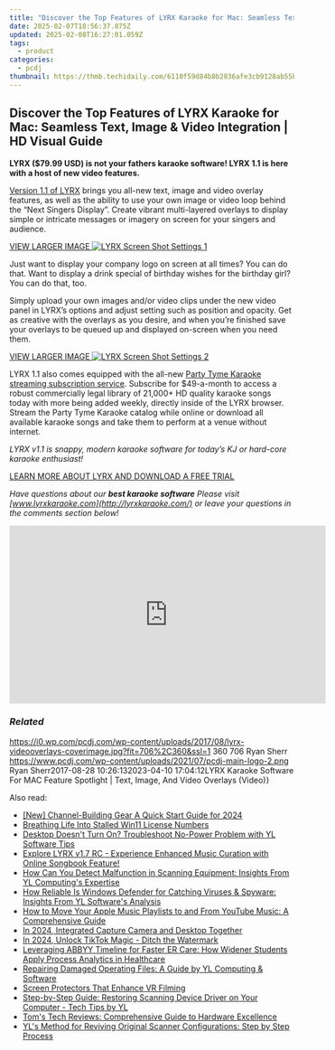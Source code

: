 ```yaml
---
title: "Discover the Top Features of LYRX Karaoke for Mac: Seamless Text, Image & Video Integration | HD Visual Guide"
date: 2025-02-07T18:56:37.875Z
updated: 2025-02-08T16:27:01.059Z
tags:
  - product
categories:
  - pcdj
thumbnail: https://thmb.techidaily.com/6110f59d84b8b2836afe3cb9128ab55b4983bac7c041837cad5f3c0f9163df97.jpg
---
```


## Discover the Top Features of LYRX Karaoke for Mac: Seamless Text, Image & Video Integration | HD Visual Guide

**LYRX ($79.99 USD) is not your fathers karaoke software! LYRX 1.1 is here with a host of new video features.**

[Version 1.1 of LYRX](https://tools.techidaily.com/pcdj/products/) brings you all-new text, image and video overlay features, as well as the ability to use your own image or video loop behind the “Next Singers Display”. Create vibrant multi-layered overlays to display simple or intricate messages or imagery on screen for your singers and audience.

[VIEW LARGER IMAGE ![LYRX Screen Shot Settings 1](https://i1.wp.com/pcdj.com/wp-content/uploads/2017/08/LYRX11_screenshot3.png?fit=300%2C188&ssl=1 "LYRX Screen Shot Settings 1")](https://i1.wp.com/pcdj.com/wp-content/uploads/2017/08/LYRX11%5Fscreenshot3.png?fit=1030%2C644&ssl=1)

Just want to display your company logo on screen at all times? You can do that. Want to display a drink special of birthday wishes for the birthday girl? You can do that, too.

Simply upload your own images and/or video clips under the new video panel in LYRX’s options and adjust setting such as position and opacity. Get as creative with the overlays as you desire, and when you’re finished save your overlays to be queued up and displayed on-screen when you need them.

[VIEW LARGER IMAGE ![LYRX Screen Shot Settings 2](https://i2.wp.com/pcdj.com/wp-content/uploads/2017/08/LYRX11_screenshot4.png?fit=300%2C188&ssl=1 "LYRX Screen Shot Settings 2")](https://i2.wp.com/pcdj.com/wp-content/uploads/2017/08/LYRX11%5Fscreenshot4.png?fit=1030%2C644&ssl=1)

LYRX 1.1 also comes equipped with the all-new [Party Tyme Karaoke streaming subscription service](https://tools.techidaily.com/pcdj/products/). Subscribe for $49-a-month to access a robust commercially legal library of 21,000+ HD quality karaoke songs today with more being added weekly, directly inside of the LYRX browser. Stream the Party Tyme Karaoke catalog while online or download all available karaoke songs and take them to perform at a venue without internet.

_LYRX v1.1 is snappy, modern karaoke software for today’s KJ or hard-core karaoke enthusiast!_ 

[LEARN MORE ABOUT LYRX AND DOWNLOAD A FREE TRIAL](http://lyrxkaraoke.com/)

_Have questions about our **best karaoke software** Please visit [www.lyrxkaraoke.com](http://lyrxkaraoke.com/) or leave your questions in the comments section below!_

<!-- affiliate ads begin -->
<iframe width="560" height="315" src="https://www.youtube.com/embed/vQbNyknjJJ8?si=RGVIEWLdPbvRC_r6" title="YouTube video player" frameborder="0" allow="accelerometer; autoplay; clipboard-write; encrypted-media; gyroscope; picture-in-picture; web-share" referrerpolicy="strict-origin-when-cross-origin" allowfullscreen></iframe>
<!-- affiliate ads end -->

### _Related_

https://i0.wp.com/pcdj.com/wp-content/uploads/2017/08/lyrx-videooverlays-coverimage.jpg?fit=706%2C360&ssl=1 360 706 Ryan Sherr https://www.pcdj.com/wp-content/uploads/2021/07/pcdj-main-logo-2.png Ryan Sherr2017-08-28 10:26:132023-04-10 17:04:12LYRX Karaoke Software For MAC Feature Spotlight | Text, Image, And Video Overlays (Video)}

<ins class="adsbygoogle"
     style="display:block"
     data-ad-format="autorelaxed"
     data-ad-client="ca-pub-7571918770474297"
     data-ad-slot="1223367746"></ins>

<ins class="adsbygoogle"
     style="display:block"
     data-ad-client="ca-pub-7571918770474297"
     data-ad-slot="8358498916"
     data-ad-format="auto"
     data-full-width-responsive="true"></ins>

<span class="atpl-alsoreadstyle">Also read:</span>
<div><ul>
<li><a href="https://facebook-record-videos.techidaily.com/new-channel-building-gear-a-quick-start-guide-for-2024/"><u>[New] Channel-Building Gear A Quick Start Guide for 2024</u></a></li>
<li><a href="https://win11.techidaily.com/breathing-life-into-stalled-win11-license-numbers/"><u>Breathing Life Into Stalled Win11 License Numbers</u></a></li>
<li><a href="https://win-updates.techidaily.com/desktop-doesnt-turn-on-troubleshoot-no-power-problem-with-yl-software-tips/"><u>Desktop Doesn't Turn On? Troubleshoot No-Power Problem with YL Software Tips</u></a></li>
<li><a href="https://win-updates.techidaily.com/explore-lyrx-v17-rc-experience-enhanced-music-curation-with-online-songbook-feature/"><u>Explore LYRX v1.7 RC - Experience Enhanced Music Curation with Online Songbook Feature!</u></a></li>
<li><a href="https://win-updates.techidaily.com/how-can-you-detect-malfunction-in-scanning-equipment-insights-from-yl-computings-expertise/"><u>How Can You Detect Malfunction in Scanning Equipment: Insights From YL Computing's Expertise</u></a></li>
<li><a href="https://win-updates.techidaily.com/how-reliable-is-windows-defender-for-catching-viruses-and-spyware-insights-from-yl-softwares-analysis/"><u>How Reliable Is Windows Defender for Catching Viruses & Spyware: Insights From YL Software's Analysis</u></a></li>
<li><a href="https://tech-savvy.techidaily.com/how-to-move-your-apple-music-playlists-to-and-from-youtube-music-a-comprehensive-guide/"><u>How to Move Your Apple Music Playlists to and From YouTube Music: A Comprehensive Guide</u></a></li>
<li><a href="https://screen-activity-recording.techidaily.com/in-2024-integrated-capture-camera-and-desktop-together/"><u>In 2024, Integrated Capture Camera and Desktop Together</u></a></li>
<li><a href="https://tiktok-videos.techidaily.com/in-2024-unlock-tiktok-magic-ditch-the-watermark/"><u>In 2024, Unlock TikTok Magic - Ditch the Watermark</u></a></li>
<li><a href="https://some-guidance.techidaily.com/leveraging-abbyy-timeline-for-faster-er-care-how-widener-students-apply-process-analytics-in-healthcare/"><u>Leveraging ABBYY Timeline for Faster ER Care: How Widener Students Apply Process Analytics in Healthcare</u></a></li>
<li><a href="https://win-updates.techidaily.com/repairing-damaged-operating-files-a-guide-by-yl-computing-and-software/"><u>Repairing Damaged Operating Files: A Guide by YL Computing & Software</u></a></li>
<li><a href="https://extra-tips.techidaily.com/screen-protectors-that-enhance-vr-filming/"><u>Screen Protectors That Enhance VR Filming</u></a></li>
<li><a href="https://win-updates.techidaily.com/step-by-step-guide-restoring-scanning-device-driver-on-your-computer-tech-tips-by-yl/"><u>Step-by-Step Guide: Restoring Scanning Device Driver on Your Computer - Tech Tips by YL</u></a></li>
<li><a href="https://hardware-help.techidaily.com/toms-tech-reviews-comprehensive-guide-to-hardware-excellence/"><u>Tom's Tech Reviews: Comprehensive Guide to Hardware Excellence</u></a></li>
<li><a href="https://win-updates.techidaily.com/yls-method-for-reviving-original-scanner-configurations-step-by-step-process/"><u>YL's Method for Reviving Original Scanner Configurations: Step by Step Process</u></a></li>
</ul></div>

